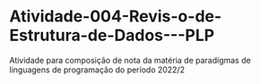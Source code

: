 # Atividade-004-Revis-o-de-Estrutura-de-Dados---PLP
Atividade para composição de nota da matéria de paradígmas de linguagens de programação do período 2022/2
